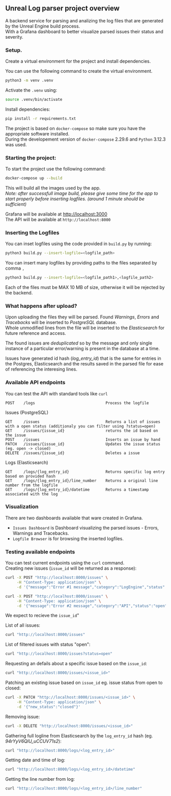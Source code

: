 ## Unreal Log parser project overview

A backend service for parsing and analizing the log files that are generated by the Unreal Engine build process.<br>
With a Grafana dashboard to better visualize parsed issues their status and severity.

### Setup.

Create a virtual environment for the project and install dependencies.<br>

You can use the following command to create the virtual environment. <br> 
```bash
python3 -m venv .venv
```

Activate the `.venv` using:

```bash
source .venv/bin/activate
```

Install dependencies:
```bash
pip install -r requirements.txt
```
The project is based on `docker-compose` so make sure you have the appropriate software installed. <br>
During the developement version of `docker-compose` 2.29.6 and `Python` 3.12.3 was used.<br>

### Starting the project:

To start the project use the following command: 

```bash
docker-compose up --build
```
This will build all the images used by the app.<br>
*Note: after successfull image build, please give some time for the app to start properly before inserting logfiles. (around 1 minute should be sufficient)*  

Grafana will be available at [http://localhost:3000](http://localhost:3000)<br>
The API will be available at `http://localhost:8000`

### Inserting the Logfiles

You can inset logfiles using the code provided in `build.py` by running:

```bash
python3 build.py --insert-logfile=<logfile_path>
```
You can insert many logfiles by providing paths to the files separated by comma `,` <br>
```bash
python3 build.py --insert-logfile=<logfile_path1>,<logfile_path2>
```

Each of the files must be MAX 10 MB of size, otherwise it will be rejected by the backend.<br>


### What happens after upload?

Upon uploading the files they will be parsed. Found *Warnings*, *Errors* and *Tracebacks* will be inserted to *PostgreSQL* database.<br>
Whole unmodified lines from the file will be inserted to the *Elasticsearch* for future reference and access.<br>

The found issues are *deduplicated* so by the message and only single instance of a particular error/warning is present in the database at a time.<br>

Issues have generated id hash (*log_entry_id*) that is the same for entries in the Postgres, Elasticsearch and the results saved in the parsed file for ease of referencing the interesing lines.<br>

### Available API endpoints

You can test the API with standard tools like `curl`

```
POST	/logs	                            Process the logfile 
```
Issues (PostgreSQL)
```
GET	    /issues	                            Returns a list of issues with a open status (additionaly you can filter using ?status=open)
GET	    /issues/{issue_id}	                returns the id based on the issue
POST	/issues	                            Inserts an issue by hand
PATCH	/issues/{issue_id}	                Updates the issue status (eg. open -> closed)
DELETE	/issues/{issue_id}	                Deletes a issue
```
Logs (Elasticsearch)
```
GET	    /logs/{log_entry_id}	            Returns specific log entry based on provided hash
GET	    /logs/{log_entry_id}/line_number	Returns a original line number from the logfile
GET	    /logs/{log_entry_id}/datetime	    Returns a timestamp associated with the log
```

### Visualization

There are two dashboards available that ware created in Grafana.<br>
- `Issues Dashboard` is Dashboard visualizing the parsed issues - Errors, Warnings and Tracebacks.
- `Logfile Browser` is for browsing the inserted logfiles.


### Testing available endpoints

You can test current endpoints using the `curl` command.<br>
Creating new issues (`issue_id` will be returned as a response):
```bash
curl -X POST "http://localhost:8000/issues" \
     -H "Content-Type: application/json" \
     -d '{"message":"Error #1 message","category":"LogEngine","status":"open","severity":"Error"}'
```
```bash
curl -X POST "http://localhost:8000/issues" \
     -H "Content-Type: application/json" \
     -d '{"message":"Error #2 message","category":"API","status":"open","severity":"Error"}'
```
We expect to recieve the `issue_id`"<br>

List of all issues:<br>
```bash
curl "http://localhost:8000/issues"
```

List of filtered issues with status "open":<br>
```bash
curl "http://localhost:8000/issues?status=open"
```

Requesting an defails about a specific issue based on the `issue_id`:<br>
```bash
curl "http://localhost:8000/issues/<issue_id>"
```

Patching an existing issue based on `issue_id` eg. issue status from open to closed:<br>
```bash
curl -X PATCH "http://localhost:8000/issues/<issue_id>" \
     -H "Content-Type: application/json" \
     -d '{"new_status":"closed"}'
```

Removing issue:<br>
```bash
curl -X DELETE "http://localhost:8000/issues/<issue_id>"
```

Gathering full logline from Elasticsearch by the `log_entry_id` hash (eg. *94rYyV6QlU_uCCUV71s2*):<br>
```bash
curl "http://localhost:8000/logs/<log_entry_id>"
```

Getting date and time of log:<br>
```bash
curl "http://localhost:8000/logs/<log_entry_id>/datetime"
```

Getting the line number from log:<br>
```bash
curl "http://localhost:8000/logs/<log_entry_id>/line_number"
```

